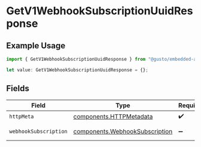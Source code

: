 # GetV1WebhookSubscriptionUuidResponse

## Example Usage

```typescript
import { GetV1WebhookSubscriptionUuidResponse } from "@gusto/embedded-api/models/operations/getv1webhooksubscriptionuuid.js";

let value: GetV1WebhookSubscriptionUuidResponse = {};
```

## Fields

| Field                                                                            | Type                                                                             | Required                                                                         | Description                                                                      |
| -------------------------------------------------------------------------------- | -------------------------------------------------------------------------------- | -------------------------------------------------------------------------------- | -------------------------------------------------------------------------------- |
| `httpMeta`                                                                       | [components.HTTPMetadata](../../models/components/httpmetadata.md)               | :heavy_check_mark:                                                               | N/A                                                                              |
| `webhookSubscription`                                                            | [components.WebhookSubscription](../../models/components/webhooksubscription.md) | :heavy_minus_sign:                                                               | Example response                                                                 |